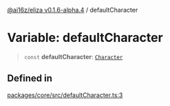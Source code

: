 [@ai16z/eliza v0.1.6-alpha.4](../index.md) / defaultCharacter

# Variable: defaultCharacter

> `const` **defaultCharacter**: [`Character`](../type-aliases/Character.md)

## Defined in

[packages/core/src/defaultCharacter.ts:3](https://github.com/IkigaiLabsETH/eliza/blob/main/packages/core/src/defaultCharacter.ts#L3)
